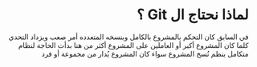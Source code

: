 <div dir="rtl">

# لماذا نحتاج ال Git ؟

في السابق كان التحكم بالمشروع بالكامل  وبنسخه المتعدده أمر صعب ويزداد التحدي كلما كان المشروع أكبر أو العاملين على المشروع أكثر 
من هنا بدأت الحاجة لنظام متكامل ينظم نُسخ المشروع سواء كان المشروع يُدار من مجموعة أو فرد  
  
</div>
